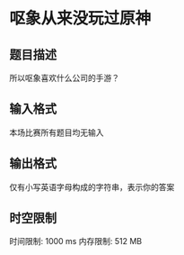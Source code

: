 # 呕象从来没玩过原神

## 题目描述

所以呕象喜欢什么公司的手游？

## 输入格式

本场比赛所有题目均无输入

## 输出格式

仅有小写英语字母构成的字符串，表示你的答案

## 时空限制

时间限制: 1000 ms
内存限制: 512 MB
